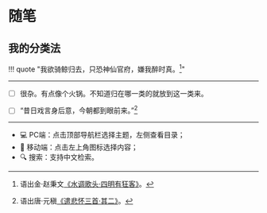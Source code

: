 # 随笔


## 我的分类法


!!! quote "我欲骑鲸归去，只恐神仙官府，嫌我醉时真。[^1]"

---------


- [ ] 很杂。有点像个火锅。不知道归在哪一类的就放到这一类来。
- [ ] “昔日戏言身后意，今朝都到眼前来。”[^2]


-------------------------


- 💻 PC端：点击顶部导航栏选择主题，左侧查看目录；
- 📱 移动端：点击左上角图标选择内容；
- 🔍 搜索：支持中文检索。


[^1]: 语出金·赵秉文[《水调歌头·四明有狂客》](https://www.gushici.net/shici/18/87920.html)。
[^2]: 语出唐·元稹[《遣悲怀三首·其二》](https://www.gushici.net/shici/54/60525.html)。